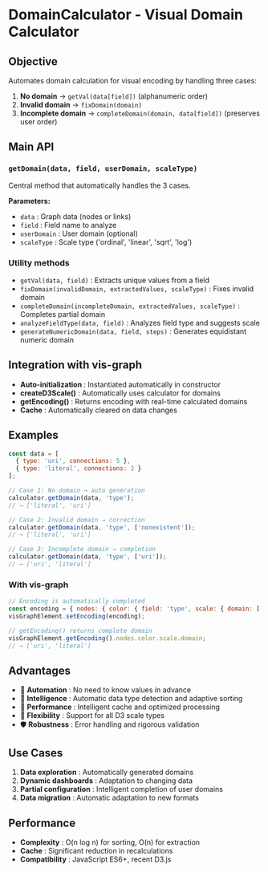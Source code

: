 # DomainCalculator - Visual Domain Calculator

## Objective

Automates domain calculation for visual encoding by handling three cases:

1. **No domain** → `getVal(data[field])` (alphanumeric order)
2. **Invalid domain** → `fixDomain(domain)` 
3. **Incomplete domain** → `completeDomain(domain, data[field])` (preserves user order)

## Main API

### `getDomain(data, field, userDomain, scaleType)`
Central method that automatically handles the 3 cases.

**Parameters:**
- `data` : Graph data (nodes or links)
- `field` : Field name to analyze
- `userDomain` : User domain (optional)
- `scaleType` : Scale type ('ordinal', 'linear', 'sqrt', 'log')

### Utility methods

- `getVal(data, field)` : Extracts unique values from a field
- `fixDomain(invalidDomain, extractedValues, scaleType)` : Fixes invalid domain
- `completeDomain(incompleteDomain, extractedValues, scaleType)` : Completes partial domain
- `analyzeFieldType(data, field)` : Analyzes field type and suggests scale
- `generateNumericDomain(data, field, steps)` : Generates equidistant numeric domain

## Integration with vis-graph

- **Auto-initialization** : Instantiated automatically in constructor
- **createD3Scale()** : Automatically uses calculator for domains
- **getEncoding()** : Returns encoding with real-time calculated domains
- **Cache** : Automatically cleared on data changes

## Examples

```javascript
const data = [
  { type: 'uri', connections: 5 },
  { type: 'literal', connections: 2 }
];

// Case 1: No domain → auto generation
calculator.getDomain(data, 'type');
// → ['literal', 'uri']

// Case 2: Invalid domain → correction
calculator.getDomain(data, 'type', ['nonexistent']);
// → ['literal', 'uri']

// Case 3: Incomplete domain → completion
calculator.getDomain(data, 'type', ['uri']);
// → ['uri', 'literal']
```

### With vis-graph

```javascript
// Encoding is automatically completed
const encoding = { nodes: { color: { field: 'type', scale: { domain: ['uri'] } } } };
visGraphElement.setEncoding(encoding);

// getEncoding() returns complete domain
visGraphElement.getEncoding().nodes.color.scale.domain;
// → ['uri', 'literal']
```

## Advantages

- 🚀 **Automation** : No need to know values in advance
- 🧠 **Intelligence** : Automatic data type detection and adaptive sorting
- 💾 **Performance** : Intelligent cache and optimized processing
- 🔧 **Flexibility** : Support for all D3 scale types
- 🛡️ **Robustness** : Error handling and rigorous validation

## Use Cases

1. **Data exploration** : Automatically generated domains
2. **Dynamic dashboards** : Adaptation to changing data
3. **Partial configuration** : Intelligent completion of user domains
4. **Data migration** : Automatic adaptation to new formats

## Performance

- **Complexity** : O(n log n) for sorting, O(n) for extraction
- **Cache** : Significant reduction in recalculations
- **Compatibility** : JavaScript ES6+, recent D3.js 